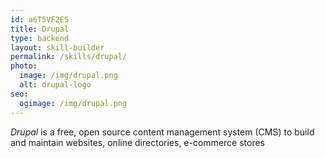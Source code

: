 ```yaml
---
id: a6T5VF2ES
title: Drupal
type: backend
layout: skill-builder
permalink: /skills/drupal/
photo:
  image: /img/drupal.png
  alt: drupal-logo
seo:
  ogimage: /img/drupal.png
---
```

*Drupal* is a free, open source content management system (CMS) to build and maintain websites, online directories, e-commerce stores